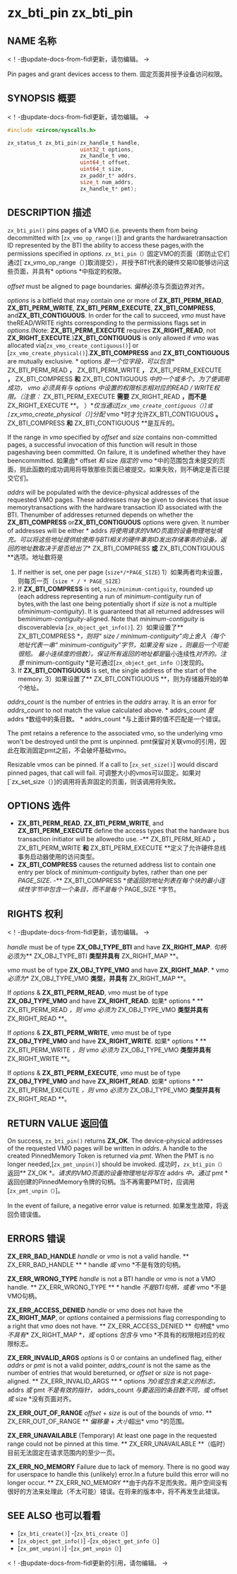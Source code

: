  
# zx_bti_pin  zx_bti_pin 

 
## NAME  名称 

<!-- Updated by update-docs-from-fidl, do not edit. -->  <！-由update-docs-from-fidl更新，请勿编辑。 ->

Pin pages and grant devices access to them.  固定页面并授予设备访问权限。

 
## SYNOPSIS  概要 

<!-- Updated by update-docs-from-fidl, do not edit. -->  <！-由update-docs-from-fidl更新，请勿编辑。 ->

```c
#include <zircon/syscalls.h>

zx_status_t zx_bti_pin(zx_handle_t handle,
                       uint32_t options,
                       zx_handle_t vmo,
                       uint64_t offset,
                       uint64_t size,
                       zx_paddr_t* addrs,
                       size_t num_addrs,
                       zx_handle_t* pmt);
```
 

 
## DESCRIPTION  描述 

`zx_bti_pin()` pins pages of a VMO (i.e. prevents them from being decommitted with [`zx_vmo_op_range()`]) and grants the hardwaretransaction ID represented by the BTI the ability to access these pages,with the permissions specified in *options*. `zx_bti_pin（）`固定VMO的页面（即防止它们通过[`zx_vmo_op_range（）]取消提交），并授予BTI代表的硬件交易ID能够访问这些页面，并具有* options *中指定的权限。

*offset* must be aligned to page boundaries.  *偏移*必须与页面边界对齐。

*options* is a bitfield that may contain one or more of **ZX_BTI_PERM_READ**, **ZX_BTI_PERM_WRITE**, **ZX_BTI_PERM_EXECUTE**, **ZX_BTI_COMPRESS**, and**ZX_BTI_CONTIGUOUS**.  In order for the call to succeed, *vmo* must have theREAD/WRITE rights corresponding to the permissions flags set in *options*.(Note: **ZX_BTI_PERM_EXECUTE** requires **ZX_RIGHT_READ**, not **ZX_RIGHT_EXECUTE**.)**ZX_BTI_CONTIGUOUS** is only allowed if *vmo* was allocated via[`zx_vmo_create_contiguous()`] or [`zx_vmo_create_physical()`].**ZX_BTI_COMPRESS** and **ZX_BTI_CONTIGUOUS** are mutually exclusive. * options *是一个位字段，可以包含** ZX_BTI_PERM_READ **，** ZX_BTI_PERM_WRITE **，** ZX_BTI_PERM_EXECUTE **，** ZX_BTI_COMPRESS **和** ZX_BTI_CONTIGUOUS **中的一个或多个。为了使调用成功，* vmo *必须具有与* options *中设置的权限标志相对应的READ / WRITE权限。（注意：** ZX_BTI_PERM_EXECUTE **需要** ZX_RIGHT_READ **，而不是** ZX_RIGHT_EXECUTE **。 ）**仅当通过[`zx_vmo_create_contiguous（）]或[`zx_vmo_create_physical（）]分配* vmo *时才允许ZX_BTI_CONTIGUOUS **。** ZX_BTI_COMPRESS **和** ZX_BTI_CONTIGUOUS **是互斥的。

If the range in *vmo* specified by *offset* and *size* contains non-committed pages, a successful invocation of this function will result in those pageshaving been committed.  On failure, it is undefined whether they have beencommitted. 如果由* offset *和* size *指定的* vmo *中的范围包含未提交的页面，则此函数的成功调用将导致那些页面已被提交。如果失败，则不确定是否已提交它们。

*addrs* will be populated with the device-physical addresses of the requested VMO pages.  These addresses may be given to devices that issue memorytransactions with the hardware transaction ID associated with the BTI.  Thenumber of addresses returned depends on whether the **ZX_BTI_COMPRESS** or**ZX_BTI_CONTIGUOUS** options were given.  It number of addresses will be either * addrs *将使用请求的VMO页面的设备物理地址填充。可以将这些地址提供给使用与BTI相关的硬件事务ID发出存储事务的设备。返回的地址数取决于是否给出了** ZX_BTI_COMPRESS **或** ZX_BTI_CONTIGUOUS **选项。地址数将是
1) If neither is set, one per page (`size*/*PAGE_SIZE`)  1）如果两者均未设置，则每页一页（`size * / * PAGE_SIZE`）
2) If **ZX_BTI_COMPRESS** is set, `size/minimum-contiguity`, rounded up (each address representing a run of *minimum-contiguity* run of bytes,with the last one being potentially short if *size* is not a multiple of*minimum-contiguity*).  It is guaranteed that all returned addresses will be*minimum-contiguity*-aligned.  Note that *minimum-contiguity* is discoverablevia [`zx_object_get_info()`]. 2）如果设置了** ZX_BTI_COMPRESS **，则将“ size / minimum-contiguity”向上舍入（每个地址代表一串“ minimum-contiguity”字节，如果没有* size *，则最后一个可能很短。 *最小连续度*的倍数）。保证所有返回的地址都是*最小连续性*对齐的。注意* minimum-contiguity *是可通过[`zx_object_get_info（）`]发现的。
3) If **ZX_BTI_CONTIGUOUS** is set, the single address of the start of the memory.  3）如果设置了** ZX_BTI_CONTIGUOUS **，则为存储器开始的单个地址。

*addrs_count* is the number of entries in the *addrs* array.  It is an error for *addrs_count* to not match the value calculated above. * addrs_count *是* addrs *数组中的条目数。 * addrs_count *与上面计算的值不匹配是一个错误。

The pmt retains a reference to the associated vmo, so the underlying vmo won't be destroyed until the pmt is unpinned. pmt保留对关联vmo的引用，因此在取消固定pmt之前，不会破坏基础vmo。

Resizable vmos can be pinned. If a call to [`zx_set_size()`] would discard pinned pages, that call will fail. 可调整大小的vmos可以固定。如果对[`zx_set_size（）]的调用将丢弃固定的页面，则该调用将失败。

 
## OPTIONS  选件 

 
- **ZX_BTI_PERM_READ**, **ZX_BTI_PERM_WRITE**, and **ZX_BTI_PERM_EXECUTE** define the access types that the hardware bus transaction initiator will be allowedto use. -** ZX_BTI_PERM_READ **，** ZX_BTI_PERM_WRITE **和** ZX_BTI_PERM_EXECUTE **定义了允许硬件总线事务启动器使用的访问类型。
- **ZX_BTI_COMPRESS** causes the returned address list to contain one entry per block of *minimum-contiguity* bytes, rather than one per *PAGE_SIZE*. -** ZX_BTI_COMPRESS **使返回的地址列表在每个块的*最小连续性*字节中包含一个条目，而不是每个* PAGE_SIZE *字节。

 
## RIGHTS  权利 

<!-- Updated by update-docs-from-fidl, do not edit. -->  <！-由update-docs-from-fidl更新，请勿编辑。 ->

*handle* must be of type **ZX_OBJ_TYPE_BTI** and have **ZX_RIGHT_MAP**.  *句柄*必须为** ZX_OBJ_TYPE_BTI **类型并具有** ZX_RIGHT_MAP **。

*vmo* must be of type **ZX_OBJ_TYPE_VMO** and have **ZX_RIGHT_MAP**.  * vmo *必须为** ZX_OBJ_TYPE_VMO **类型，并具有** ZX_RIGHT_MAP **。

If *options* & **ZX_BTI_PERM_READ**, *vmo* must be of type **ZX_OBJ_TYPE_VMO** and have **ZX_RIGHT_READ**.  如果* options * ** ZX_BTI_PERM_READ **，则* vmo *必须为** ZX_OBJ_TYPE_VMO **类型并具有** ZX_RIGHT_READ **。

If *options* & **ZX_BTI_PERM_WRITE**, *vmo* must be of type **ZX_OBJ_TYPE_VMO** and have **ZX_RIGHT_WRITE**.  如果* options * ** ZX_BTI_PERM_WRITE **，则* vmo *必须为** ZX_OBJ_TYPE_VMO **类型并具有** ZX_RIGHT_WRITE **。

If *options* & **ZX_BTI_PERM_EXECUTE**, *vmo* must be of type **ZX_OBJ_TYPE_VMO** and have **ZX_RIGHT_READ**.  如果* options * ** ZX_BTI_PERM_EXECUTE **，则* vmo *必须为** ZX_OBJ_TYPE_VMO **类型并具有** ZX_RIGHT_READ **。

 
## RETURN VALUE  返回值 

On success, `zx_bti_pin()` returns **ZX_OK**.  The device-physical addresses of the requested VMO pages will be written in *addrs*.  A handle to the created PinnedMemory Token is returned via *pmt*.  When the PMT is no longer needed,[`zx_pmt_unpin()`] should be invoked. 成功时，`zx_bti_pin（）`返回** ZX_OK **。请求的VMO页面的设备物理地址将写在* addrs *中。通过* pmt *返回创建的PinnedMemory令牌的句柄。当不再需要PMT时，应调用[`zx_pmt_unpin（）`]。

In the event of failure, a negative error value is returned.  如果发生故障，将返回负错误值。

 
## ERRORS  错误 

**ZX_ERR_BAD_HANDLE**  *handle* or *vmo* is not a valid handle.  ** ZX_ERR_BAD_HANDLE ** * handle *或* vmo *不是有效的句柄。

**ZX_ERR_WRONG_TYPE**  *handle* is not a BTI handle or *vmo* is not a VMO handle.  ** ZX_ERR_WRONG_TYPE ** * handle *不是BTI句柄，或者* vmo *不是VMO句柄。

**ZX_ERR_ACCESS_DENIED** *handle* or *vmo* does not have the **ZX_RIGHT_MAP**, or *options* contained a permissions flag corresponding to a right that *vmo* does not have. ** ZX_ERR_ACCESS_DENIED ** *句柄*或* vmo *不具有** ZX_RIGHT_MAP **，或* options *包含与* vmo *不具有的权限相对应的权限标志。

**ZX_ERR_INVALID_ARGS** *options* is 0 or contains an undefined flag, either *addrs* or *pmt* is not a valid pointer, *addrs_count* is not the same as the number of entries that would bereturned, or *offset* or *size* is not page-aligned. ** ZX_ERR_INVALID_ARGS ** * options *为0或包含未定义的标志，* addrs *或* pmt *不是有效的指针，* addrs_count *与要返回的条目数不同，或* offset *或* size *没有页面对齐。

**ZX_ERR_OUT_OF_RANGE** *offset* + *size* is out of the bounds of *vmo*.  ** ZX_ERR_OUT_OF_RANGE ** *偏移量* + *大小*超出* vmo *的范围。

**ZX_ERR_UNAVAILABLE** (Temporary) At least one page in the requested range could not be pinned at this time. ** ZX_ERR_UNAVAILABLE **（临时）目前无法固定在请求范围内的至少一页。

**ZX_ERR_NO_MEMORY**  Failure due to lack of memory. There is no good way for userspace to handle this (unlikely) error.In a future build this error will no longer occur. ** ZX_ERR_NO_MEMORY **由于内存不足而失败。用户空间没有很好的方法来处理此（不太可能）错误。在将来的版本中，将不再发生此错误。

 
## SEE ALSO  也可以看看 

 
 - [`zx_bti_create()`]  -[`zx_bti_create（）`]
 - [`zx_object_get_info()`]  -[`zx_object_get_info（）`]
 - [`zx_pmt_unpin()`]  -[`zx_pmt_unpin（）`]

<!-- References updated by update-docs-from-fidl, do not edit. -->  <！-由update-docs-from-fidl更新的引用，请勿编辑。 ->

